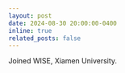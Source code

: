 ```yaml
---
layout: post
date: 2024-08-30 20:00:00-0400
inline: true
related_posts: false
---
```


Joined WISE, Xiamen University.